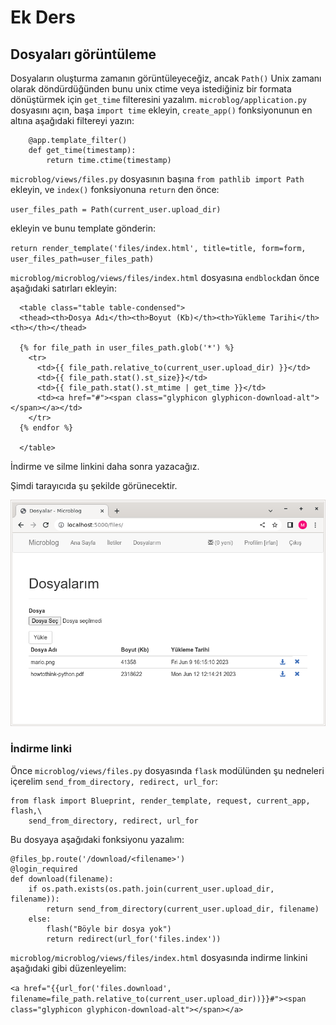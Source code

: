 # Ek Ders

## Dosyaları görüntüleme

Dosyaların oluşturma zamanın görüntüleyeceğiz, ancak `Path()` Unix zamanı olarak döndürdüğünden bunu unix ctime veya istediğiniz bir formata dönüştürmek
için `get_time` filteresini yazalım. `microblog/application.py` dosyasını açın, başa `import time` ekleyin, `create_app()` fonksiyonunun en altına aşağıdaki filtereyi yazın:

```
    @app.template_filter()
    def get_time(timestamp):
        return time.ctime(timestamp)
```

`microblog/views/files.py` dosyasının başına `from pathlib import Path` ekleyin, ve `index()` fonksiyonuna `return` den önce:

`user_files_path = Path(current_user.upload_dir)`

ekleyin ve bunu template gönderin:

`return render_template('files/index.html', title=title, form=form, user_files_path=user_files_path)`

`microblog/microblog/views/files/index.html` dosyasına `endblock`dan önce aşağıdaki satırları ekleyin:

```
  <table class="table table-condensed">
  <thead><th>Dosya Adı</th><th>Boyut (Kb)</th><th>Yükleme Tarihi</th><th></th></thead>

  {% for file_path in user_files_path.glob('*') %}
    <tr>
      <td>{{ file_path.relative_to(current_user.upload_dir) }}</td>
      <td>{{ file_path.stat().st_size}}</td>
      <td>{{ file_path.stat().st_mtime | get_time }}</td>
      <td><a href="#"><span class="glyphicon glyphicon-download-alt"></span></a></td>
    </tr>
  {% endfor %}

  </table>
```

İndirme ve silme linkini daha sonra yazacağız.

Şimdi tarayıcıda şu şekilde görünecektir. 

![Dosya Listeleme](img/dosya_listesi.png)

### İndirme linki
Önce `microblog/views/files.py` dosyasında `flask` modülünden şu nedneleri içerelim `send_from_directory, redirect, url_for`:

```
from flask import Blueprint, render_template, request, current_app, flash,\
    send_from_directory, redirect, url_for
```

Bu dosyaya aşağıdaki fonksiyonu yazalım:

```
@files_bp.route('/download/<filename>')
@login_required
def download(filename):
    if os.path.exists(os.path.join(current_user.upload_dir, filename)):
        return send_from_directory(current_user.upload_dir, filename)
    else:
        flash("Böyle bir dosya yok")
        return redirect(url_for('files.index'))
```
`microblog/microblog/views/files/index.html` dosyasında indirme linkini aşağıdaki gibi düzenleyelim:

`<a href="{{url_for('files.download', filename=file_path.relative_to(current_user.upload_dir))}}#"><span class="glyphicon glyphicon-download-alt"></span></a>`


